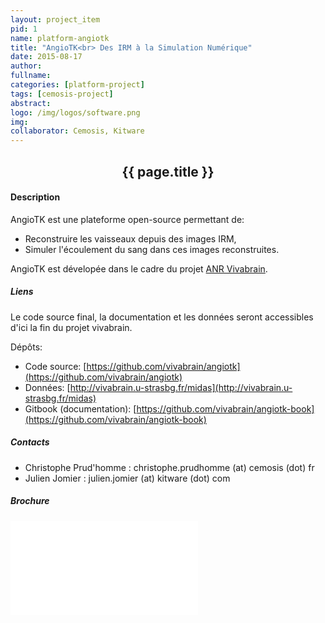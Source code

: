 ```yaml
---
layout: project_item
pid: 1
name: platform-angiotk
title: "AngioTK<br> Des IRM à la Simulation Numérique"
date: 2015-08-17
author:
fullname:
categories: [platform-project]
tags: [cemosis-project]
abstract: 
logo: /img/logos/software.png
img: 
collaborator: Cemosis, Kitware
---
```


<center>
<h2>{{ page.title }}</h2>
</center>

<div class="row-fluid">
<div class="col-md-6">

#### Description

AngioTK est une plateforme open-source permettant de:

* Reconstruire les vaisseaux depuis des images IRM,
* Simuler l'écoulement du sang dans ces images reconstruites.

AngioTK est dévelopée dans le cadre du projet [ANR Vivabrain](http://vivabrain.fr/).

##### Liens
Le code source final, la documentation et les données seront accessibles d'ici la fin du projet vivabrain.   

Dépôts:

* Code source: [https://github.com/vivabrain/angiotk](https://github.com/vivabrain/angiotk)
* Données: [http://vivabrain.u-strasbg.fr/midas](http://vivabrain.u-strasbg.fr/midas)
* Gitbook (documentation): [https://github.com/vivabrain/angiotk-book](https://github.com/vivabrain/angiotk-book)

##### Contacts
* Christophe Prud'homme : christophe.prudhomme (at) cemosis (dot) fr
* Julien Jomier : julien.jomier (at) kitware (dot) com
      
</div>
<div class="col-md-6">

##### Brochure
<div class="embed-responsive embed-responsive-4by3">
<iframe allowfullscreen frameborder="0" class="embed-responsive-item" src="//d2pjrbs8oo6puz.cloudfront.net/58440a86-1d48-493a-92ac-0cc4376f8eaf/embedControls.html" id="hP.phKHgvEb3"></iframe>
</div>

